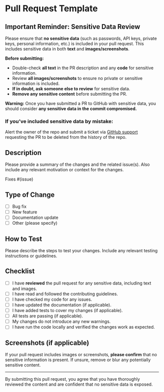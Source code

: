 # Pull Request Template

## Important Reminder: **Sensitive Data Review**

Please ensure that **no sensitive data** (such as passwords, API keys, private keys, personal information, etc.) is included in your pull request. This includes sensitive data in both **text** and **images/screenshots**.

**Before submitting:** 
- Double-check **all text** in the PR description and any **code** for sensitive information.
- Review **all images/screenshots** to ensure no private or sensitive information is included.
- **If in doubt, ask someone else to review** for sensitive data.
- **Remove any sensitive content** before submitting the PR.

**Warning:** Once you have submitted a PR to GitHub with sensitive data, you should consider **any sensitive data in the commit compromised.**

### If you’ve included sensitive data by mistake:

Alert the owner of the repo and submit a ticket via [GitHub support](https://support.github.com/) requesting the PR to be deleted from the history of the repo.

## Description

Please provide a summary of the changes and the related issue(s). Also include any relevant motivation or context for the changes.

Fixes #(issue)

## Type of Change

-   [ ] Bug fix
-   [ ] New feature
-   [ ] Documentation update
-   [ ] Other (please specify)

## How to Test

Please describe the steps to test your changes. Include any relevant testing instructions or guidelines.

## Checklist

-   [ ] I have **reviewed** the pull request for any sensitive data, including text and images.
-   [ ] I have read and followed the contributing guidelines.
-   [ ] I have checked my code for any issues.
-   [ ] I have updated the documentation (if applicable).
-   [ ] I have added tests to cover my changes (if applicable).
-   [ ] All tests are passing (if applicable).
-   [ ] My changes do not introduce any new warnings.
-   [ ] I have run the code locally and verified the changes work as expected.

## Screenshots (if applicable)

If your pull request includes images or screenshots, **please confirm** that no sensitive information is present. If unsure, remove or blur any potentially sensitive content.

------------------------------------------------------------------------

By submitting this pull request, you agree that you have thoroughly reviewed the content and are confident that no sensitive data is exposed.
